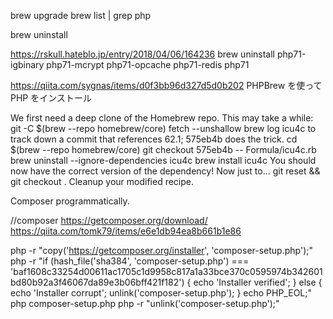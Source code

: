 brew upgrade
brew list | grep php

brew uninstall 


https://rskull.hateblo.jp/entry/2018/04/06/164236
brew uninstall php71-igbinary php71-mcrypt php71-opcache php71-redis php71

https://qiita.com/sygnas/items/d0f3bb96d327d5d0b202
PHPBrew を使って PHP をインストール


We first need a deep clone of the Homebrew repo. This may take a while: git -C $(brew --repo homebrew/core) fetch --unshallow
brew log icu4c to track down a commit that references 62.1; 575eb4b does the trick.
cd $(brew --repo homebrew/core)
git checkout 575eb4b -- Formula/icu4c.rb
brew uninstall  --ignore-dependencies icu4c
brew install icu4c You should now have the correct version of the dependency! Now just to...
git reset && git checkout . Cleanup your modified recipe.



Composer programmatically.

//composer
https://getcomposer.org/download/
https://qiita.com/tomk79/items/e6e1db94ea8b661b1e86

php -r "copy('https://getcomposer.org/installer', 'composer-setup.php');"
php -r "if (hash_file('sha384', 'composer-setup.php') === 'baf1608c33254d00611ac1705c1d9958c817a1a33bce370c0595974b342601bd80b92a3f46067da89e3b06bff421f182') { echo 'Installer verified'; } else { echo 'Installer corrupt'; unlink('composer-setup.php'); } echo PHP_EOL;"
php composer-setup.php
php -r "unlink('composer-setup.php');"
